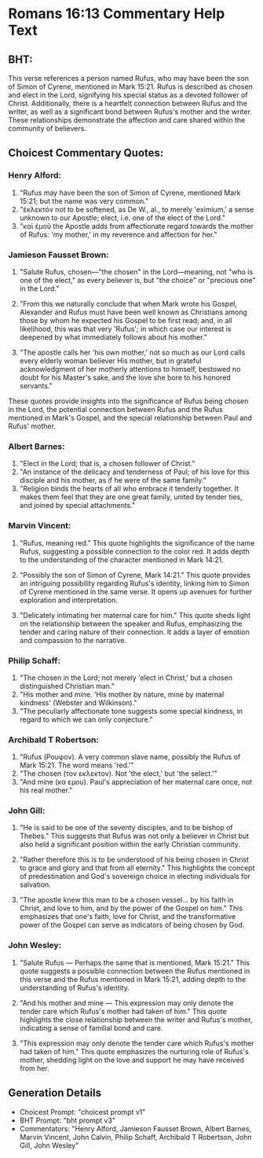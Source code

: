 # Romans 16:13 Commentary Help Text

## BHT:
This verse references a person named Rufus, who may have been the son of Simon of Cyrene, mentioned in Mark 15:21. Rufus is described as chosen and elect in the Lord, signifying his special status as a devoted follower of Christ. Additionally, there is a heartfelt connection between Rufus and the writer, as well as a significant bond between Rufus's mother and the writer. These relationships demonstrate the affection and care shared within the community of believers.

## Choicest Commentary Quotes:
### Henry Alford:
1. "Rufus may have been the son of Simon of Cyrene, mentioned Mark 15:21; but the name was very common."
2. "ἐκλεκτόν not to be softened, as De W., al., to merely 'eximium,' a sense unknown to our Apostle; elect, i.e. one of the elect of the Lord."
3. "καὶ ἐμοῦ the Apostle adds from affectionate regard towards the mother of Rufus: 'my mother,' in my reverence and affection for her."

### Jamieson Fausset Brown:
1. "Salute Rufus, chosen—"the chosen" in the Lord—meaning, not "who is one of the elect," as every believer is, but "the choice" or "precious one" in the Lord." 

2. "From this we naturally conclude that when Mark wrote his Gospel, Alexander and Rufus must have been well known as Christians among those by whom he expected his Gospel to be first read; and, in all likelihood, this was that very 'Rufus'; in which case our interest is deepened by what immediately follows about his mother."

3. "The apostle calls her 'his own mother,' not so much as our Lord calls every elderly woman believer His mother, but in grateful acknowledgment of her motherly attentions to himself, bestowed no doubt for his Master's sake, and the love she bore to his honored servants."

These quotes provide insights into the significance of Rufus being chosen in the Lord, the potential connection between Rufus and the Rufus mentioned in Mark's Gospel, and the special relationship between Paul and Rufus' mother.

### Albert Barnes:
1. "Elect in the Lord; that is, a chosen follower of Christ."
2. "An instance of the delicacy and tenderness of Paul; of his love for this disciple and his mother, as if he were of the same family."
3. "Religion binds the hearts of all who embrace it tenderly together. It makes them feel that they are one great family, united by tender ties, and joined by special attachments."

### Marvin Vincent:
1. "Rufus, meaning red." This quote highlights the significance of the name Rufus, suggesting a possible connection to the color red. It adds depth to the understanding of the character mentioned in Mark 14:21.

2. "Possibly the son of Simon of Cyrene, Mark 14:21." This quote provides an intriguing possibility regarding Rufus's identity, linking him to Simon of Cyrene mentioned in the same verse. It opens up avenues for further exploration and interpretation.

3. "Delicately intimating her maternal care for him." This quote sheds light on the relationship between the speaker and Rufus, emphasizing the tender and caring nature of their connection. It adds a layer of emotion and compassion to the narrative.

### Philip Schaff:
1. "The chosen in the Lord; not merely 'elect in Christ,' but a chosen distinguished Christian man."
2. "His mother and mine. 'His mother by nature, mine by maternal kindness' (Webster and Wilkinson)."
3. "The peculiarly affectionate tone suggests some special kindness, in regard to which we can only conjecture."

### Archibald T Robertson:
1. "Rufus (Ρουφον). A very common slave name, possibly the Rufus of Mark 15:21. The word means 'red.'" 
2. "The chosen (τον εκλεκτον). Not 'the elect,' but 'the select.'"
3. "And mine (κα εμου). Paul's appreciation of her maternal care once, not his real mother."

### John Gill:
1. "He is said to be one of the seventy disciples, and to be bishop of Thebes." This suggests that Rufus was not only a believer in Christ but also held a significant position within the early Christian community.

2. "Rather therefore this is to be understood of his being chosen in Christ to grace and glory and that from all eternity." This highlights the concept of predestination and God's sovereign choice in electing individuals for salvation.

3. "The apostle knew this man to be a chosen vessel... by his faith in Christ, and love to him, and by the power of the Gospel on him." This emphasizes that one's faith, love for Christ, and the transformative power of the Gospel can serve as indicators of being chosen by God.

### John Wesley:
1. "Salute Rufus — Perhaps the same that is mentioned, Mark 15:21." This quote suggests a possible connection between the Rufus mentioned in this verse and the Rufus mentioned in Mark 15:21, adding depth to the understanding of Rufus's identity.

2. "And his mother and mine — This expression may only denote the tender care which Rufus's mother had taken of him." This quote highlights the close relationship between the writer and Rufus's mother, indicating a sense of familial bond and care.

3. "This expression may only denote the tender care which Rufus's mother had taken of him." This quote emphasizes the nurturing role of Rufus's mother, shedding light on the love and support he may have received from her.


## Generation Details
- Choicest Prompt: "choicest prompt v1"
- BHT Prompt: "bht prompt v3"
- Commentators: "Henry Alford, Jamieson Fausset Brown, Albert Barnes, Marvin Vincent, John Calvin, Philip Schaff, Archibald T Robertson, John Gill, John Wesley"
